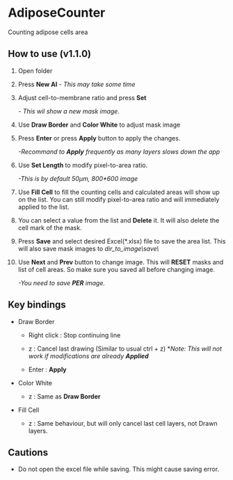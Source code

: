 # AdiposeCounter

Counting adipose cells area

## How to use (v1.1.0)

1. Open folder

2. Press **New AI**
  *- This may take some time*

3. Adjust cell-to-membrane ratio and press **Set** 

    *- This wil show a new mask image.*

4. Use **Draw Border** and **Color White** to adjust mask image

5. Press **Enter** or press **Apply** button to apply the changes.

    *-Recommand to __Apply__ frequently as many layers slows down the app*

6. Use **Set Length** to modify pixel-to-area ratio. 

    *-This is by default 50μm, 800\*600 image*

7. Use **Fill Cell** to fill the counting cells and calculated areas will show up on the list. You can still modify pixel-to-area ratio and will immediately applied to the list.

8. You can select a value from the list and **Delete** it. It will also delete the cell mark of the mask.

9. Press **Save** and select desired Excel(\*.xlsx) file to save the area list. This will also save mask images to *dir_to_image\\save\\*

10. Use **Next** and **Prev** button to change image. This will **RESET** masks and list of cell areas. So make sure you saved all before changing image.

    *-You need to save __PER__ image.*

## Key bindings

- Draw Border

  - Right click : Stop continuing line

  - z : Cancel last drawing (Similar to usual ctrl + z) \**Note: This will not work if modifications are already __Applied__*

  - Enter : **Apply**

- Color White

  - z : Same as **Draw Border**

- Fill Cell

  - z : Same behaviour, but will only cancel last cell layers, not Drawn layers.
  
## Cautions
  
  - Do not open the excel file while saving. This might cause saving error.
 
